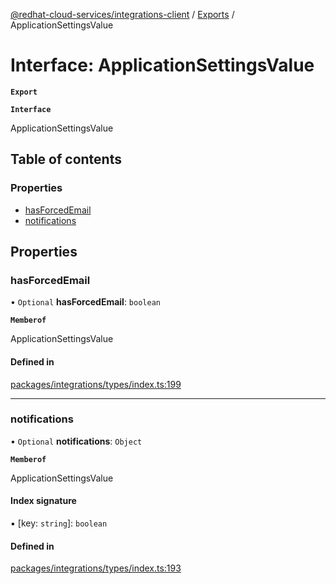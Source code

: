 [@redhat-cloud-services/integrations-client](../README.md) / [Exports](../modules.md) / ApplicationSettingsValue

# Interface: ApplicationSettingsValue

**`Export`**

**`Interface`**

ApplicationSettingsValue

## Table of contents

### Properties

- [hasForcedEmail](ApplicationSettingsValue.md#hasforcedemail)
- [notifications](ApplicationSettingsValue.md#notifications)

## Properties

### hasForcedEmail

• `Optional` **hasForcedEmail**: `boolean`

**`Memberof`**

ApplicationSettingsValue

#### Defined in

[packages/integrations/types/index.ts:199](https://github.com/RedHatInsights/javascript-clients/blob/master/packages/integrations/types/index.ts#L199)

___

### notifications

• `Optional` **notifications**: `Object`

**`Memberof`**

ApplicationSettingsValue

#### Index signature

▪ [key: `string`]: `boolean`

#### Defined in

[packages/integrations/types/index.ts:193](https://github.com/RedHatInsights/javascript-clients/blob/master/packages/integrations/types/index.ts#L193)

